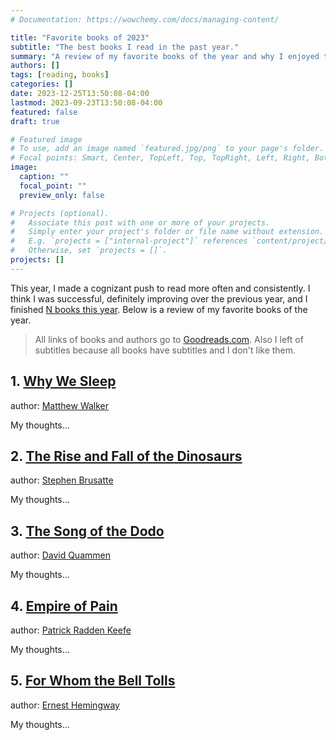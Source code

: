 ```yaml
---
# Documentation: https://wowchemy.com/docs/managing-content/

title: "Favorite books of 2023"
subtitle: "The best books I read in the past year."
summary: "A review of my favorite books of the year and why I enjoyed them so much."
authors: []
tags: [reading, books]
categories: []
date: 2023-12-25T13:50:08-04:00
lastmod: 2023-09-23T13:50:08-04:00
featured: false
draft: true

# Featured image
# To use, add an image named `featured.jpg/png` to your page's folder.
# Focal points: Smart, Center, TopLeft, Top, TopRight, Left, Right, BottomLeft, Bottom, BottomRight.
image:
  caption: ""
  focal_point: ""
  preview_only: false

# Projects (optional).
#   Associate this post with one or more of your projects.
#   Simply enter your project's folder or file name without extension.
#   E.g. `projects = ["internal-project"]` references `content/project/deep-learning/index.md`.
#   Otherwise, set `projects = []`.
projects: []
---
```


This year, I made a cognizant push to read more often and consistently.
I think I was successful, definitely improving over the previous year, and I finished [N books this year](https://www.goodreads.com/challenges/11633-2023-reading-challenge). <!-- TODO (JHC): Fill in final number of books. -->
Below is a review of my favorite books of the year.

> All links of books and authors go to [Goodreads.com](https://www.goodreads.com/).
> Also I left of subtitles because all books have subtitles and I don't like them.

## 1. [Why We Sleep](https://www.goodreads.com/book/show/34466963-why-we-sleep)

author: [Matthew Walker](https://www.goodreads.com/author/show/17598726.Matthew_Walker)

My thoughts...

## 2. [The Rise and Fall of the Dinosaurs](https://www.goodreads.com/book/show/35820369-the-rise-and-fall-of-the-dinosaurs)

author: [Stephen Brusatte](https://www.goodreads.com/author/show/1212001.Stephen_Brusatte)

My thoughts...

## 3. [The Song of the Dodo](https://www.goodreads.com/book/show/546725.The_Song_of_the_Dodo)

author: [David Quammen](https://www.goodreads.com/author/show/32307.David_Quammen)

My thoughts...

## 4. [Empire of Pain](https://www.goodreads.com/book/show/43868109-empire-of-pain)

author: [Patrick Radden Keefe](https://www.goodreads.com/author/show/197852.Patrick_Radden_Keefe)

My thoughts...

## 5. [For Whom the Bell Tolls](https://www.goodreads.com/book/show/46170.For_Whom_the_Bell_Tolls)

author: [Ernest Hemingway](https://www.goodreads.com/author/show/1455.Ernest_Hemingway)

My thoughts...
